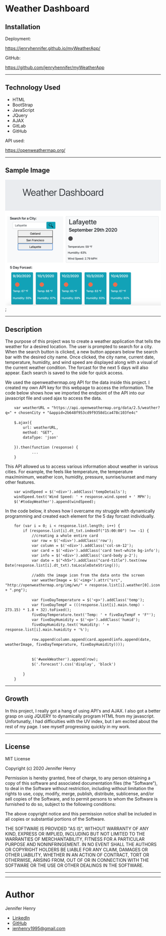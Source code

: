 # Weather Dashboard

## Installation

Deployment:

https://jenryhennifer.github.io/myWeatherApp/


GitHub:

https://github.com/jenryhennifer/myWeatherApp


<hr/>

## Technology Used

* HTML
* BootStrap
* JavaScript
* JQuery
* AJAX
* GitLab
* GitHub

API used:

https://openweathermap.org/


<hr/>

## Sample Image

![image](img.png);


<hr/>

## Description

The purpose of this project was to create a weather application that tells the weather for a desired location. The user is prompted to search for a city. When the search button is clicked, a new button appears below the search bar with the desired city name. Once clicked, the city name, current date, temperature, humidity, and wind speed are displayed along with a visual of the current weather condition. The forcast for the next 5 days will also appear. Each search is saved to the side for quick access.

We used the openweathermap.org API for the data inside this project. I created my own API key for this webpage to access the information. The code below shows how we imported the endpoint of the API into our javascript file and used ajax to access the data.

```
    var weatherURL = "https://api.openweathermap.org/data/2.5/weather?q=" + chosenCity + "&appid=2b648f953cd9f9358d1ca478c103fe4c"

    $.ajax({
        url: weatherURL,
        method: "GET",
        dataType: 'json'

    }).then(function (response) {
            ...
    }
```
This API allowed us to access various information about weather in various cities. For example, the feels like temperature, the temperature max/minimum, weather icon, humidity, pressure, sunrise/sunset and many other features. 

```
    var windSpeed = $('<div>').addClass('tempDetails');
    windSpeed.text('Wind Speed: ' + response.wind.speed + ' MPH');
    $('#todayWeather').append(windSpeed);
```

In the code below, it shows how I overcame my struggle with dynamically programming and created each element for the 5 day forcast individually. 

```
    for (var i = 0; i < response.list.length; i++) {
        if (response.list[i].dt_txt.indexOf("15:00:00") !== -1) {
            //creating a whole entire card
            var row = $('<div>').addClass('row');
            var column = $('<div>').addClass('col-sm-12');
            var card = $('<div>').addClass('card text-white bg-info');
            var info = $('<div>').addClass('card-body p-2');
            var date = $("<h5>").addClass("card-title").text(new Date(response.list[i].dt_txt).toLocaleDateString());

            //adds the image icon from the data onto the screen 
            var weatherImage = $('<img>').attr("src", "http://openweathermap.org/img/wn/" + response.list[i].weather[0].icon + ".png");

            var fiveDayTemperature = $('<p>').addClass('temp');
            var fiveDayTempF = (((response.list[i].main.temp) - 273.15) * 1.8 + 32).toFixed();
            fiveDayTemperature.text('Temp: ' + fiveDayTempF + 'F°');
            var fiveDayHumidity = $('<p>').addClass('humid');
            fiveDayHumidity.text('Humidity: ' + response.list[i].main.humidity + '%');

            row.append(column.append(card.append(info.append(date, weatherImage, fiveDayTemperature, fiveDayHumidity))));


            $('#weekWeather').append(row);
            $('.forecast').css('display', 'block')

        }
    }
```

<hr/>

## Growth

In this project, I really got a hang of using API's and AJAX. I also got a better grasp on usig JQUERY to dynamically program HTML from my javascript. Unfortunatly, I had difficulties with the UV index, but I am excited about the rest of my page. I see myself progressing quickly in my work.

<hr/>

## License

MIT License

Copyright (c) 2020 Jennifer Henry

Permission is hereby granted, free of charge, to any person obtaining a copy of this software and associated documentation files (the "Software"), to deal in the Software without restriction, including without limitation the rights to use, copy, modify, merge, publish, distribute, sublicense, and/or sell copies of the Software, and to permit persons to whom the Software is furnished to do so, subject to the following conditions:

The above copyright notice and this permission notice shall be included in all copies or substantial portions of the Software.

THE SOFTWARE IS PROVIDED "AS IS", WITHOUT WARRANTY OF ANY KIND, EXPRESS OR IMPLIED, INCLUDING BUT NOT LIMITED TO THE WARRANTIES OF MERCHANTABILITY, FITNESS FOR A PARTICULAR PURPOSE AND NONINFRINGEMENT. IN NO EVENT SHALL THE AUTHORS OR COPYRIGHT HOLDERS BE LIABLE FOR ANY CLAIM, DAMAGES OR OTHER LIABILITY, WHETHER IN AN ACTION OF CONTRACT, TORT OR OTHERWISE, ARISING FROM, OUT OF OR IN CONNECTION WITH THE SOFTWARE OR THE USE OR OTHER DEALINGS IN THE SOFTWARE.

<hr />
<hr />

# Author

Jennifer Henry

* [LinkedIn](https://www.linkedin.com/in/jennifer-henry-4a540a149/)
* [GitHub](https://github.com/jenryhennifer)
* jenhenry1995@gmail.com
